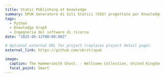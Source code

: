 ```yaml
---
title: Static PUblishing of Knowledge
summary: SPUK Generatore di Siti Statici (SSG) progettato per Knowledge Graph. Trasforma i dati in RDF in un sito HTML statico e facilmente navigabile.
tags:
  - Python 
  - Knowledge Graph
  - Ingegneria del software di ricerca
date: "2025-05-12T00:00:00Z"

# Optional external URL for project (replaces project detail page).
external_link: https://github.com/sbrzt/spuk

image:
  caption: The Hammersmith Ghost. - Wellcome Collection, United Kingdom - CC BY.
  focal_point: Smart
---
```


